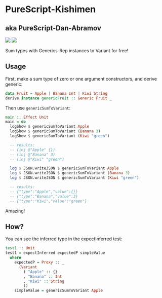 # PureScript-Kishimen

## aka PureScript-Dan-Abramov

![](https://i.imgur.com/SiCbrx8.jpg) ![](https://i.imgur.com/CoexKEX.jpg)

Sum types with Generics-Rep instances to Variant for free!

## Usage

First, make a sum type of zero or one argument constructors, and derive generic:

```purs
data Fruit = Apple | Banana Int | Kiwi String
derive instance genericFruit :: Generic Fruit _
```

Then use `genericSumToVariant`:

```purs
main :: Effect Unit
main = do
  logShow $ genericSumToVariant Apple
  logShow $ genericSumToVariant (Banana 3)
  logShow $ genericSumToVariant (Kiwi "green")

  -- results:
  -- (inj @"Apple" {})
  -- (inj @"Banana" 3)
  -- (inj @"Kiwi" "green")

  log $ JSON.writeJSON $ genericSumToVariant Apple
  log $ JSON.writeJSON $ genericSumToVariant (Banana 3)
  log $ JSON.writeJSON $ genericSumToVariant (Kiwi "green")

  -- results:
  -- {"type":"Apple","value":{}}
  -- {"type":"Banana","value":3}
  -- {"type":"Kiwi","value":"green"}
```

Amazing!

## How?

You can see the inferred type in the expectInferred test:

```purs
test1 :: Unit
test1 = expectInferred expectedP simpleValue
  where
    expectedP = Proxy :: _
      (Variant
        ( "Apple" :: {}
        , "Banana" :: Int
        , "Kiwi" :: String
        ))
    simpleValue = genericSumToVariant Apple
```
